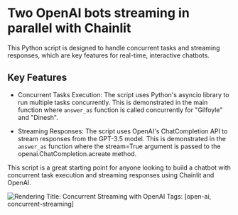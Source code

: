 # Two OpenAI bots streaming in parallel with Chainlit

This Python script is designed to handle concurrent tasks and streaming responses, which are key features for real-time, interactive chatbots.

## Key Features

- Concurrent Tasks Execution: The script uses Python's asyncio library to run multiple tasks concurrently. This is demonstrated in the main function where `answer_as` function is called concurrently for "Gilfoyle" and "Dinesh".

- Streaming Responses: The script uses OpenAI's ChatCompletion API to stream responses from the GPT-3.5 model. This is demonstrated in the `answer_as` function where the stream=True argument is passed to the openai.ChatCompletion.acreate method.

This script is a great starting point for anyone looking to build a chatbot with concurrent task execution and streaming responses using Chainlit and OpenAI. 


![Rendering](./concurrent.gif)
Title: Concurrent Streaming with OpenAI
Tags: [open-ai, concurrent-streaming]